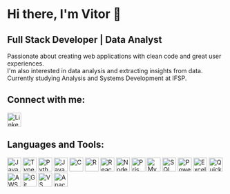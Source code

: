 # Hi there, I'm Vitor 👋

## Full Stack Developer | Data Analyst

Passionate about creating web applications with clean code and great user experiences.  
I'm also interested in data analysis and extracting insights from data.  
Currently studying Analysis and Systems Development at IFSP.

## Connect with me:
<p align="left">
  <a href="https://www.linkedin.com/in/vitor-de-oliveira-905255217/" target="_blank">
    <img src="https://cdn.jsdelivr.net/gh/devicons/devicon/icons/linkedin/linkedin-original.svg" height="32" alt="LinkedIn"/>
  </a>
</p>

## Languages and Tools:
<p align="left">
  <!-- Linguagens -->
  <img src="https://cdn.jsdelivr.net/gh/devicons/devicon/icons/javascript/javascript-original.svg" height="32" alt="JavaScript"/>
  <img src="https://cdn.jsdelivr.net/gh/devicons/devicon/icons/typescript/typescript-original.svg" height="32" alt="TypeScript"/>
  <img src="https://cdn.jsdelivr.net/gh/devicons/devicon/icons/python/python-original.svg" height="32" alt="Python"/>
  <img src="https://cdn.jsdelivr.net/gh/devicons/devicon/icons/java/java-original.svg" height="32" alt="Java"/>
  <img src="https://cdn.jsdelivr.net/gh/devicons/devicon/icons/c/c-original.svg" height="32" alt="C"/>
  <img src="https://cdn.jsdelivr.net/gh/devicons/devicon/icons/r/r-original.svg" height="32" alt="R"/>

  <!-- Frameworks e bibliotecas -->
  <img src="https://cdn.jsdelivr.net/gh/devicons/devicon/icons/react/react-original.svg" height="32" alt="React"/>
  <img src="https://cdn.jsdelivr.net/gh/devicons/devicon/icons/nodejs/nodejs-original.svg" height="32" alt="Node.js"/>
  <img src="https://cdn.jsdelivr.net/gh/devicons/devicon/icons/prisma/prisma-original.svg" height="32" alt="Prisma"/>

  <!-- Bancos de Dados -->
  <img src="https://cdn.jsdelivr.net/gh/devicons/devicon/icons/mysql/mysql-original.svg" height="32" alt="MySQL"/>
  <img src="https://cdn.jsdelivr.net/gh/devicons/devicon/icons/microsoftsqlserver/microsoftsqlserver-plain.svg" height="32" alt="SQL Server"/>

  <!-- BI/Data -->
  <img src="https://upload.wikimedia.org/wikipedia/commons/c/cf/New_Power_BI_Logo.svg" height="32" alt="Power BI"/>
  <img src="https://upload.wikimedia.org/wikipedia/commons/7/73/Microsoft_Excel_2013-2019_logo.svg" height="32" alt="Excel"/>
  <img src="https://encrypted-tbn0.gstatic.com/images?q=tbn:ANd9GcQEDjvr9_8GikHeHzZG1xaZaoOEUKNuEsqodQ&s" height="32" alt="QuickSight"/>

  <!-- Cloud -->
  <img src="https://upload.wikimedia.org/wikipedia/commons/9/93/Amazon_Web_Services_Logo.svg" height="32" alt="AWS"/>

  <!-- Controle de versão -->
  <img src="https://cdn.jsdelivr.net/gh/devicons/devicon/icons/git/git-original.svg" height="32" alt="Git"/>

  <!-- Ferramentas/IDEs -->
  <img src="https://cdn.jsdelivr.net/gh/devicons/devicon/icons/vscode/vscode-original.svg" height="32" alt="VS Code"/>
  <img src="https://www.logo.wine/a/logo/NetBeans/NetBeans-Logo.wine.svg" height="32" alt="Apache NetBeans"/>
</p>
